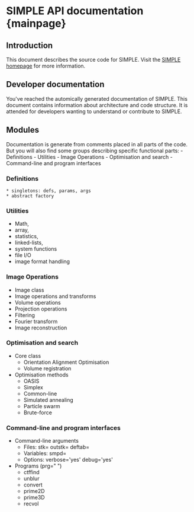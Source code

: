 
# SIMPLE API documentation {mainpage}

## Introduction

  This document describes the source code for SIMPLE.
  Visit the [SIMPLE homepage][1] for more information.


## Developer documentation

  You've reached the automically generated documentation of SIMPLE.
  This document contains information about architecture and code structure.
  It is attended for developers wanting to understand or contribute to SIMPLE.

## Modules

  Documentation is generate from comments placed in all parts of the code.
  But you will also find some groups describing specific functional parts:
       -  Definitions
       -  Utilities
       -  Image Operations
       -  Optimisation and search
       -  Command-line and program interfaces

### Definitions

    * singletons: defs, params, args
    * abstract factory
    
### Utilities

   * Math,
   * array,
   * statistics,
   * linked-lists,
   * system functions
   * file I/O
   * image format handling
   

### Image Operations
   * Image class
   * Image operations and transforms
   * Volume operations
   * Projection operations
   * Filtering
   * Fourier transform
   * Image reconstruction


### Optimisation and search

   * Core class
     + Orientation Alignment Optimisation
     + Volume registration
   * Optimisation methods
     + OASIS
     + Simplex
     + Common-line
     + Simulated annealing
     + Particle swarm
     + Brute-force

### Command-line and program interfaces

   * Command-line arguments
     + Files: stk= outstk= deftab=
     + Variables: smpd=
     + Options: verbose='yes' debug='yes'
   * Programs (prg=" ")
     + ctffind
     + unblur
     + convert
     + prime2D
     + prime3D
     + recvol


[1]: https://simplecryoem.com  "Elmlund and Elmlund Lab's --  SIMPLE homepage"


